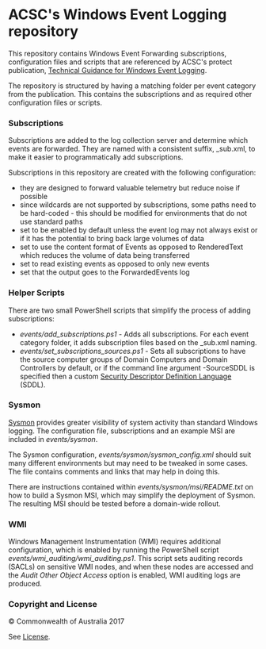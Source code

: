 # ACSC's Windows Event Logging repository #

This repository contains Windows Event Forwarding subscriptions, configuration files and scripts that are referenced by ACSC's protect publication, [Technical Guidance for Windows Event Logging](https://www.cyber.gov.au/publications/windows-event-logging-and-forwarding).

The repository is structured by having a matching folder per event category from the publication. This contains the subscriptions and as required other configuration files or scripts.

### Subscriptions ###

Subscriptions are added to the log collection server and determine which events are forwarded. They are named with a consistent suffix, _sub.xml, to make it easier to programmatically add subscriptions.

Subscriptions in this repository are created with the following configuration:

* they are designed to forward valuable telemetry but reduce noise if possible
* since wildcards are not supported by subscriptions, some paths need to be hard-coded - this should be modified for environments that do not use standard paths
* set to be enabled by default unless the event log may not always exist or if it has the potential to bring back large volumes of data
* set to use the content format of Events as opposed to RenderedText which reduces the volume of data being transferred
* set to read existing events as opposed to only new events
* set that the output goes to the ForwardedEvents log 

### Helper Scripts ###

There are two small PowerShell scripts that simplify the process of adding subscriptions:

* *events/add_subscriptions.ps1* - Adds all subscriptions. For each event category folder, it adds subscription files based on the _sub.xml naming.
* *events/set_subscriptions_sources.ps1* - Sets all subscriptions to have the source computer groups of Domain Computers and Domain Controllers by default, or if the command line argument -SourceSDDL is specified then a custom [Security Descriptor Definition Language](https://msdn.microsoft.com/en-us/library/windows/desktop/aa379567.aspx) (SDDL).

### Sysmon ###

[Sysmon](https://technet.microsoft.com/en-us/sysinternals/bb545021.aspx) provides greater visibility of system activity than standard Windows logging. The configuration file, subscriptions and an example MSI are included in *events/sysmon*.

The Sysmon configuration, *events/sysmon/sysmon_config.xml* should suit many different environments but may need to be tweaked in some cases. The file contains comments and links that may help in doing this.

There are instructions contained within *events/sysmon/msi/README.txt* on how to build a Sysmon MSI, which may simplify the deployment of Sysmon. The resulting MSI should be tested before a domain-wide rollout.

### WMI ###

Windows Management Instrumentation (WMI) requires additional configuration, which is enabled by running the PowerShell script *events/wmi_auditing/wmi_auditing.ps1*. This script sets auditing records (SACLs) on sensitive WMI nodes, and when these nodes are accessed and the *Audit Other Object Access* option is enabled, WMI auditing logs are produced.

### Copyright and License ###

© Commonwealth of Australia 2017

See [License](LICENSE).
